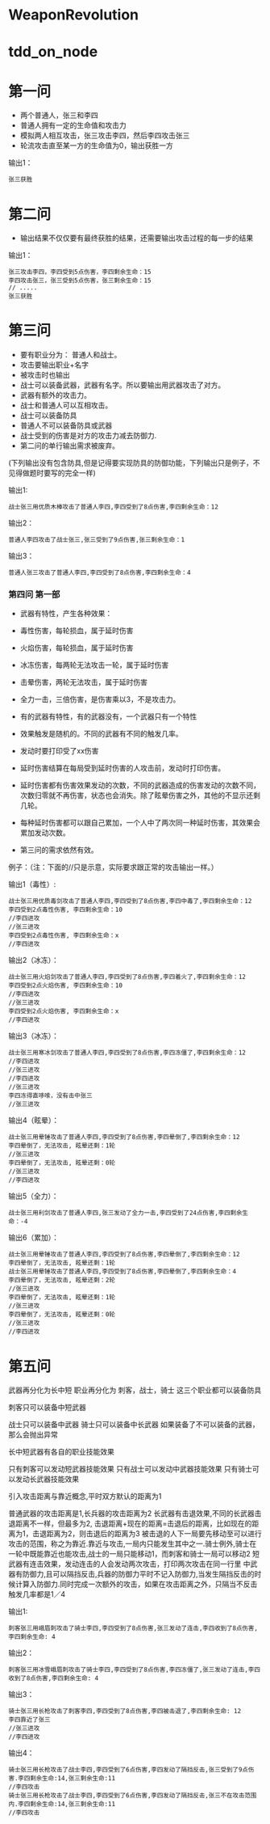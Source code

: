 # WeaponRevolution

# tdd_on_node

# 第一问
* 两个普通人，张三和李四
* 普通人拥有一定的生命值和攻击力
* 模拟两人相互攻击，张三攻击李四，然后李四攻击张三
* 轮流攻击直至某一方的生命值为0，输出获胜一方

输出1：

    张三获胜
    
# 第二问

* 输出结果不仅仅要有最终获胜的结果，还需要输出攻击过程的每一步的结果

输出1：

    张三攻击李四，李四受到5点伤害，李四剩余生命：15
    李四攻击张三，张三受到5点伤害，张三剩余生命：15
    // .....
    张三获胜
 
# 第三问

* 要有职业分为： 普通人和战士。
* 攻击要输出职业+名字
* 被攻击时也输出
* 战士可以装备武器，武器有名字。所以要输出用武器攻击了对方。
* 武器有额外的攻击力。
* 战士和普通人可以互相攻击。
* 战士可以装备防具
* 普通人不可以装备防具或武器
* 战士受到的伤害是对方的攻击力减去防御力.
* 第二问的单行输出需求被废弃。

(下列输出没有包含防具,但是记得要实现防具的防御功能，下列输出只是例子，不见得做题时要写的完全一样)

输出1:

    战士张三用优质木棒攻击了普通人李四,李四受到了8点伤害,李四剩余生命：12

输出2：

    普通人李四攻击了战士张三,张三受到了9点伤害,张三剩余生命：1

输出3：

    普通人张三攻击了普通人李四,李四受到了8点伤害,李四剩余生命：4

### 第四问 第一部

* 武器有特性，产生各种效果：
* 毒性伤害，每轮损血，属于延时伤害
* 火焰伤害，每轮损血，属于延时伤害
* 冰冻伤害，每两轮无法攻击一轮，属于延时伤害
* 击晕伤害，两轮无法攻击，属于延时伤害
* 全力一击，三倍伤害，是伤害乘以3，不是攻击力。
* 有的武器有特性，有的武器没有，一个武器只有一个特性

* 效果触发是随机的。不同的武器有不同的触发几率。
* 发动时要打印受了xx伤害
* 延时伤害结算在每局受到延时伤害的人攻击前，发动时打印伤害。
* 延时伤害都有伤害效果发动的次数，不同的武器造成的伤害发动的次数不同，次数归零就不再伤害，状态也会消失。除了眩晕伤害之外，其他的不显示还剩几轮。
* 每种延时伤害都可以跟自己累加，一个人中了两次同一种延时伤害，其效果会累加发动次数。
* 第三问的需求依然有效。

例子：（注：下面的//只是示意，实际要求跟正常的攻击输出一样。）

输出1（毒性）:

    战士张三用优质毒剑攻击了普通人李四,李四受到了8点伤害,李四中毒了,李四剩余生命：12
    李四受到2点毒性伤害, 李四剩余生命：10
    //李四进攻
    //张三进攻
    李四受到2点毒性伤害, 李四剩余生命：x
    //李四进攻

输出2（冰冻）： 

    战士张三用火焰剑攻击了普通人李四,李四受到了8点伤害,李四着火了,李四剩余生命：12
    李四受到2点火焰伤害, 李四剩余生命：10
    //李四进攻
    //张三进攻
    李四受到2点火焰伤害, 李四剩余生命：x
    //李四进攻


输出3（冰冻）：

    战士张三用寒冰剑攻击了普通人李四,李四受到了8点伤害,李四冻僵了,李四剩余生命：12
    //李四进攻
    //张三进攻
    //李四进攻
    //张三进攻
    李四冻得直哆嗦，没有击中张三
    //张三进攻

输出4（眩晕）：

    战士张三用晕锤攻击了普通人李四,李四受到了8点伤害,李四晕倒了,李四剩余生命：12
    李四晕倒了，无法攻击, 眩晕还剩：1轮
    //张三进攻
    李四晕倒了，无法攻击, 眩晕还剩：0轮
    //张三进攻
    //李四进攻

输出5（全力）：

    战士张三用利剑攻击了普通人李四,张三发动了全力一击,李四受到了24点伤害,李四剩余生命：-4


输出6（累加）： 

    战士张三用晕锤攻击了普通人李四,李四受到了8点伤害,李四晕倒了,李四剩余生命：12
    李四晕倒了，无法攻击, 眩晕还剩：1轮
    战士张三用晕锤攻击了普通人李四,李四受到了8点伤害,李四晕倒了,李四剩余生命：4
    李四晕倒了，无法攻击, 眩晕还剩：2轮
    //张三进攻
    李四晕倒了，无法攻击, 眩晕还剩：1轮
    //张三进攻
    李四晕倒了，无法攻击, 眩晕还剩：0轮
    //张三进攻
    //李四进攻


# 第五问

武器再分化为长中短
职业再分化为
刺客，战士，骑士
这三个职业都可以装备防具

刺客只可以装备中短武器

战士只可以装备中武器
骑士只可以装备中长武器
如果装备了不可以装备的武器，那么会抛出异常

长中短武器有各自的职业技能效果

只有刺客可以发动短武器技能效果
只有战士可以发动中武器技能效果
只有骑士可以发动长武器技能效果

引入攻击距离与靠近概念,平时双方默认的距离为1

普通武器的攻击距离是1,长兵器的攻击距离为2
长武器有击退效果,不同的长武器击退距离不一样，但最多为2, 击退距离+现在的距离=击退后的距离，比如现在的距离为1，击退距离为2，则击退后的距离为3
被击退的人下一局要先移动至可以进行攻击的范围，称之为靠近.靠近与攻击,一局内只能发生其中之一.骑士例外,骑士在一轮中既能靠近也能攻击,战士的一局只能移动1，而刺客和骑士一局可以移动2
短武器有连击效果，发动连击的人会发动两次攻击，打印两次攻击在同一行里
中武器有防御力,且可以隔挡反击,兵器的防御力平时不记入防御力,当发生隔挡反击的时候计算入防御力.同时完成一次额外的攻击，如果在攻击距离之外，只隔当不反击
触发几率都是1／4

输出1:

    刺客张三用峨眉刺攻击了骑士李四,李四受到了8点伤害,张三发动了连击,李四收到了8点伤害,李四剩余生命: 4
    
输出2：

    刺客张三用冰雪峨眉刺攻击了骑士李四,李四受到了8点伤害,李四冻僵了,张三发动了连击,李四收到了8点伤害,李四剩余生命: 4
    
输出3：

    骑士张三用长枪攻击了刺客李四,李四受到了8点伤害,李四被击退了,李四剩余生命: 12
    李四靠近了张三
    //张三进攻
    //李四进攻
输出4：

    骑士张三用长枪攻击了战士李四,李四受到了6点伤害,李四发动了隔挡反击,张三受到了9点伤害.李四剩余生命:14,张三剩余生命:11
    //李四攻击
    骑士张三用长枪攻击了战士李四,李四受到了6点伤害,李四发动了隔挡反击,张三不在攻击范围内.李四剩余生命:14,张三剩余生命:11
    //李四攻击


